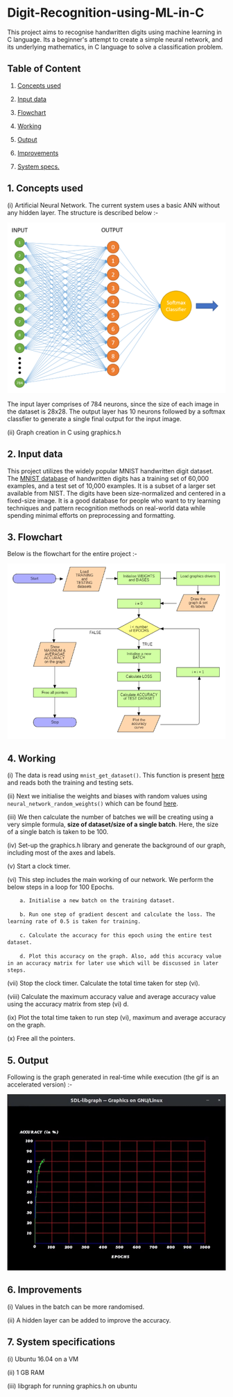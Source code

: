 # Digit-Recognition-using-ML-in-C
This project aims to recognise handwritten digits using machine learning in C language. Its a beginner's attempt to create a simple neural network, and its underlying mathematics, in C
language to solve a classification problem.

## Table of Content

1. [Concepts used](#1-concepts-used)

2. [Input data](#2-input-data)

3. [Flowchart](#3-flowchart)

4. [Working](#4-working)

5. [Output](#5-output)

6. [Improvements](#6-improvements)

7. [System specs.](#7-system-specifications)

## 1. Concepts used

(i) Artificial Neural Network. The current system uses a basic ANN without any hidden layer. The structure is described below :-

![ann](https://github.com/AnchitGupta22/Digit-Recognition-using-ML-in-C/blob/master/asset/structure_of_ann.PNG)

The input layer comprises of 784 neurons, since the size of each image in the dataset is 28x28. The output layer has 10 neurons followed by a softmax classfier to generate a single
final output for the input image.

(ii)  Graph creation in C using graphics.h 

## 2. Input data

This project utilizes the widely popular MNIST handwritten digit dataset. The [MNIST database](http://yann.lecun.com/exdb/mnist/) of handwritten digits has a training set of 60,000 
examples, and a test set of 10,000 examples. It is a subset of a larger set available from NIST. The digits have been size-normalized and centered in a fixed-size image. 
It is a good database for people who want to try learning techniques and pattern recognition methods on real-world data while spending minimal efforts on preprocessing and formatting. 

## 3. Flowchart

Below is the flowchart for the entire project :-

![flowchart](https://github.com/AnchitGupta22/Digit-Recognition-using-ML-in-C/blob/master/asset/flowchart_minor1.PNG)

## 4. Working

(i) The data is read using ```mnist_get_dataset()```. This function is present [here](https://github.com/AnchitGupta22/Digit-Recognition-using-ML-in-C/blob/master/mnist_file.c#L144) 
and reads both the training and testing sets.

(ii) Next we initialise the weights and biases with random values using ```neural_network_random_weights()``` which can be found [here](https://github.com/AnchitGupta22/Digit-Recognition-using-ML-in-C/blob/master/neural_network.c#L17).

(iii) We then calculate the number of batches we will be creating using a very simple formula, **size of dataset/size of a single batch**. Here, the size of a single batch is 
taken to be 100.

(iv) Set-up the graphics.h library and generate the background of our graph, including most of the axes and labels.

(v) Start a clock timer.

(vi) This step includes the main working of our network. We perform the below steps in a loop for 100 Epochs.

        a. Initialise a new batch on the training dataset.
    
        b. Run one step of gradient descent and calculate the loss. The learning rate of 0.5 is taken for training. 
    
        c. Calculate the accuracy for this epoch using the entire test dataset.
    
        d. Plot this accuracy on the graph. Also, add this accuracy value in an accuracy matrix for later use which will be discussed in later steps.
      
(vii) Stop the clock timer. Calculate the total time taken for step (vi).

(viii) Calculate the maximum accuracy value and average accuracy value using the accuracy matrix from step (vi) d.

(ix) Plot the total time taken to run step (vi), maximum and average accuracy on the graph.

(x) Free all the pointers.

## 5. Output

Following is the graph generated in real-time while execution (the gif is an accelerated version) :-

![output](https://github.com/AnchitGupta22/Digit-Recognition-using-ML-in-C/blob/master/asset/output.gif)

## 6. Improvements

(i) Values in the batch can be more randomised.

(ii) A hidden layer can be added to improve the accuracy.

## 7. System specifications

(i) Ubuntu 16.04 on a VM

(ii) 1 GB RAM

(iii) libgraph for running graphics.h on ubuntu
    
    
